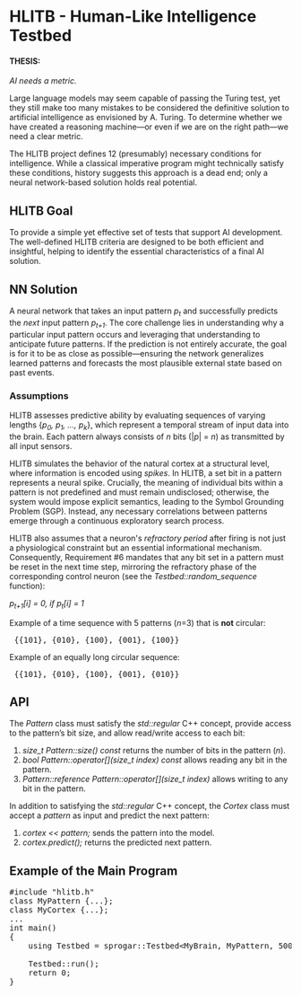# HLITB - Human-Like Intelligence Testbed  

#### THESIS:  
  _AI needs a metric._  

Large language models may seem capable of passing the Turing test, yet they still make too many mistakes to be considered the definitive solution to artificial intelligence as envisioned by A. Turing. To determine whether we have created a reasoning machine—or even if we are on the right path—we need a clear metric.  

The HLITB project defines 12 (presumably) necessary conditions for intelligence. While a classical imperative program might technically satisfy these conditions, history suggests this approach is a dead end; only a neural network-based solution holds real potential.  

## HLITB Goal  
To provide a simple yet effective set of tests that support AI development. The well-defined HLITB criteria are designed to be both efficient and insightful, helping to identify the essential characteristics of a final AI solution.  

## NN Solution  
A neural network that takes an input pattern _p<sub>t</sub>_ and successfully predicts the *next* input pattern _p<sub>t+1</sub>_. The core challenge lies in understanding why a particular input pattern occurs and leveraging that understanding to anticipate future patterns. If the prediction is not entirely accurate, the goal is for it to be as close as possible—ensuring the network generalizes learned patterns and forecasts the most plausible external state based on past events.  

### Assumptions  
HLITB assesses predictive ability by evaluating sequences of varying lengths {_p<sub>0</sub>, p<sub>1</sub>, ..., p<sub>k</sub>_}, which represent a temporal stream of input data into the brain. Each pattern always consists of _n_ bits (|_p_| = _n_) as transmitted by all input sensors.

HLITB simulates the behavior of the natural cortex at a structural level, where information is encoded using _spikes_. In HLITB, a set bit in a pattern represents a neural spike. Crucially, the meaning of individual bits within a pattern is not predefined and must remain undisclosed; otherwise, the system would impose explicit semantics, leading to the Symbol Grounding Problem (SGP). Instead, any necessary correlations between patterns emerge through a continuous exploratory search process.  

HLITB also assumes that a neuron's _refractory period_ after firing is not just a physiological constraint but an essential informational mechanism. Consequently, Requirement #6 mandates that any bit set in a pattern must be reset in the next time step, mirroring the refractory phase of the corresponding control neuron (see the _Testbed::random_sequence_ function): 

_p<sub>t+1</sub>[i] = 0, if p<sub>t</sub>[i] = 1_  

Example of a time sequence with 5 patterns (_n_=3) that is **not** circular:  
<pre> {{101}, {010}, {100}, {001}, {100}} </pre>  
Example of an equally long circular sequence:  
<pre> {{101}, {010}, {100}, {001}, {010}} </pre>  

## API  
The _Pattern_ class must satisfy the _std::regular<Pattern>_ C++ concept, provide access to the pattern’s bit size, and allow read/write access to each bit:  
1. _size_t Pattern::size() const_ returns the number of bits in the pattern (_n_).  
2. _bool Pattern::operator[](size_t index) const_ allows reading any bit in the pattern.  
3. _Pattern::reference Pattern::operator[](size_t index)_ allows writing to any bit in the pattern.  

In addition to satisfying the _std::regular<Cortex>_ C++ concept, the _Cortex_ class must accept a _pattern_ as input and predict the next pattern:  
1. _cortex << pattern;_ sends the pattern into the model.  
2. _cortex.predict();_ returns the predicted next pattern.  

## Example of the Main Program  

<pre>
#include "hlitb.h"
class MyPattern {...};
class MyCortex {...};
...
int main()
{
	using Testbed = sprogar::Testbed&lt;MyBrain, MyPattern, 500/*SimulatedInfinity&gt;;
	
	Testbed::run();
	return 0;
}
</pre>